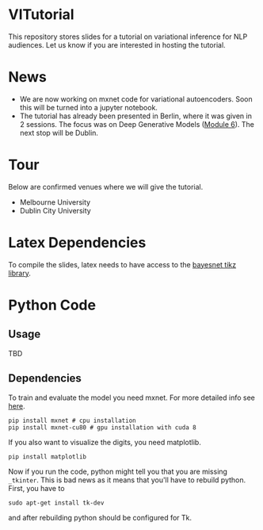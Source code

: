 # VITutorial
This repository stores slides for a tutorial on variational inference for NLP audiences. Let us know if you are interested in hosting the tutorial.

# News

* We are now working on mxnet code for variational autoencoders. Soon this will be turned into a jupyter notebook.
* The tutorial has already been presented in Berlin, where it was given in 2 sessions. The focus was on Deep Generative Models ([Module 6](https://github.com/philschulz/VITutorial/blob/master/modules/M6_DeepGenerativeModels/M6_DeepGenerativeModels.pdf)). The next stop will be Dublin.

# Tour
Below are confirmed venues where we will give the tutorial.
* Melbourne University
* Dublin City University

# Latex Dependencies
To compile the slides, latex needs to have access to the [bayesnet tikz library](https://github.com/jluttine/tikz-bayesnet).

# Python Code

## Usage

TBD

## Dependencies

To train and evaluate the model you need mxnet. For more detailed info
see [here](https://mxnet.incubator.apache.org/get_started/install.html).

```
pip install mxnet # cpu installation
pip install mxnet-cu80 # gpu installation with cuda 8
```

If you also want to visualize the digits, you need matplotlib.
```
pip install matplotlib
```
Now if you run the code, python might tell you that you are missing ```_tkinter```. This is bad news as it means 
that you'll have to rebuild python. First, you have to
```
sudo apt-get install tk-dev
```
and after rebuilding python should be configured for Tk.
